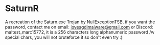 # SaturnR
A recreation of the Saturn.exe Trojan by NullExceptionTSB, if you want the password, contact me on email: lovesgdimalware@gmail.com or Discord: maltest_marc15772, it is a 256 characters long alphanumeric password /w special chars, you will not bruteforce it so don't even try :)
